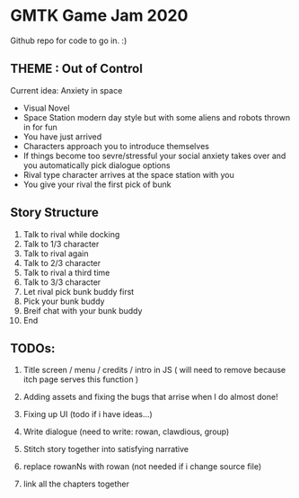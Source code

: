 # GMTK Game Jam 2020
Github repo for code to go in. :)

## THEME : Out of Control

Current idea: Anxiety in space
 - Visual Novel
 - Space Station modern day style but with some aliens and robots thrown in for fun
 - You have just arrived
 - Characters approach you to introduce themselves
 - If things become too sevre/stressful your social anxiety takes over and you automatically pick dialogue options 
 - Rival type character arrives at the space station with you
 - You give your rival the first pick of bunk


## Story Structure
1. Talk to rival while docking
2. Talk to 1/3 character
3. Talk to rival again
4. Talk to 2/3 character
5. Talk to rival a third time
6. Talk to 3/3 character
7. Let rival pick bunk buddy first
8. Pick your bunk buddy
9. Breif chat with your bunk buddy
10. End

## TODOs:
 1. Title screen / menu / credits / intro in JS ( will need to remove because itch page serves this function )
 2. Adding assets and fixing the bugs that arrise when I do almost done!
 3. Fixing up UI (todo if i have ideas...)
 4. Write dialogue (need to write: rowan, clawdious, group)
 5. Stitch story together into satisfying narrative


1. replace rowanNs with rowan (not needed if i change source file)
2. link all the chapters together